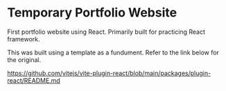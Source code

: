 # Temporary Portfolio Website

First portfolio website using React. Primarily built for practicing React framework.

This was built using a template as a fundument. Refer to the link below for the original.

https://github.com/vitejs/vite-plugin-react/blob/main/packages/plugin-react/README.md

